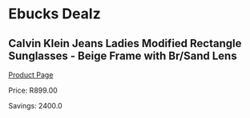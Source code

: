 
# Ebucks Dealz
## Calvin Klein Jeans Ladies Modified Rectangle Sunglasses - Beige Frame with Br/Sand Lens
[Product Page](https://www.ebucks.com/web/shop/productSelected.do?prodId=1135651636&catId=375509364)

Price: R899.00

Savings: 2400.0


	